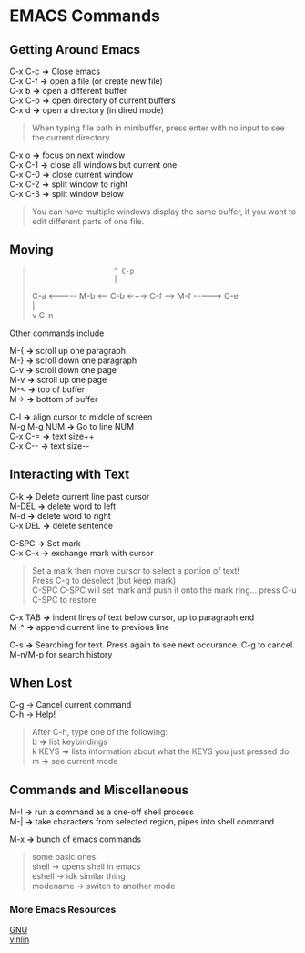 # **EMACS Commands**  


## Getting Around Emacs

C-x C-c **->** Close emacs  
C-x C-f **->** open a file (or create new file)  
C-x b   **->** open a different buffer  
C-x C-b **->** open directory of current buffers  
C-x d   **->** open a directory (in dired mode)  

> When typing file path in minibuffer, press enter with no input to see the current directory  

C-x o   **->** focus on next window  
C-x C-1 **->** close all windows but current one  
C-x C-0 **->** close current window  
C-x C-2 **->** split window to right  
C-x C-3 **->** split window below  

> You can have multiple windows display the same buffer, if you want to edit different parts of one file.  


## Moving

>                         ^ C-p  
>                         |  
>C-a <----- M-b <-- C-b <-+-> C-f --> M-f -----> C-e  
>                         |  
>                         v C-n  

Other commands include  

M-{ **->** scroll up one paragraph  
M-} **->** scroll down one paragraph  
C-v **->** scroll down one page  
M-v **->** scroll up one page  
M-< **->** top of buffer  
M-> **->** bottom of buffer  

C-l         **->** align cursor to middle of screen  
M-g M-g NUM **->** Go to line NUM  
C-x C-=     **->** text size++  
C-x C--     **->** text size--  

## Interacting with Text  

C-k     **->** Delete current line past cursor  
M-DEL   **->** delete word to left  
M-d     **->** delete word to right  
C-x DEL **->** delete sentence  

C-SPC   **->** Set mark  
C-x C-x **->** exchange mark with cursor  

> Set a mark then move cursor to select a portion of text!  
> Press C-g to deselect (but keep mark)  
> C-SPC C-SPC will set mark and push it onto the mark ring... press C-u C-SPC to restore  

C-x TAB **->** indent lines of text below cursor, up to paragraph end  
M-^     **->** append current line to previous line  

C-s **->** Searching for text. Press again to see next occurance. C-g to cancel. M-n/M-p for search history  

## When Lost  

C-g -> Cancel current command  
C-h -> Help!  

> After C-h, type one of the following:  
> b      **->** list keybindings  
> k KEYS **->** lists information about what the KEYS you just pressed do  
> m      **->** see current mode  

## Commands and Miscellaneous  

M-! **->** run a command as a one-off shell process  
M-| **->** take characters from selected region, pipes into shell command  

M-x **->** bunch of emacs commands  

> some basic ones:  
> shell -> opens shell in emacs  
> eshell -> idk similar thing  
> modename -> switch to another mode  


### More Emacs Resources  

[GNU](https://www.gnu.org/software/emacs/manual/html_node/emacs/ "GNU Emacs")  
[vinlin](https://github.com/vinlin24/cs35l-notebooks/blob/main/Emacs.md "VinLin Emacs Guide")  

